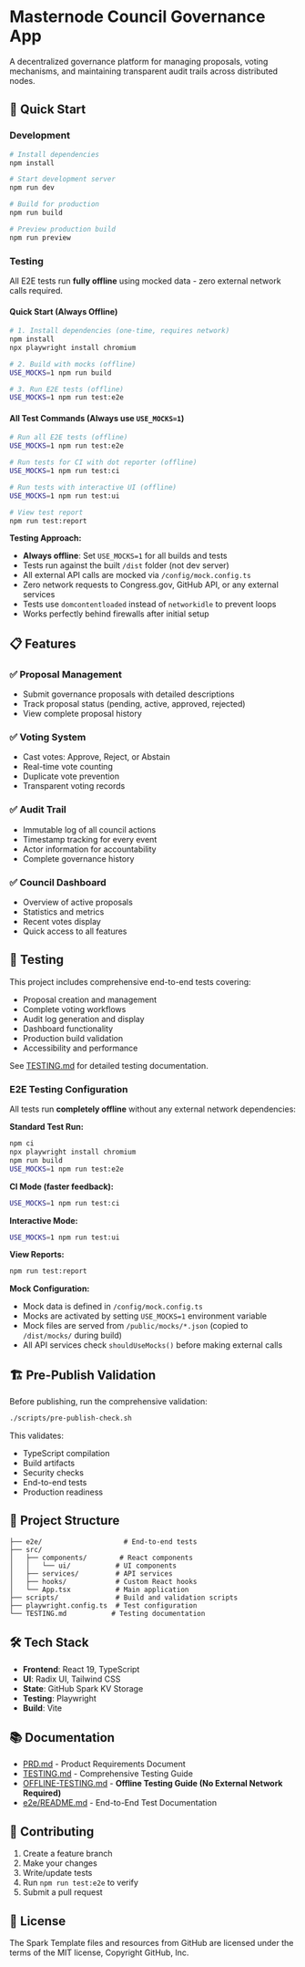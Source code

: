 # Masternode Council Governance App

A decentralized governance platform for managing proposals, voting mechanisms, and maintaining transparent audit trails across distributed nodes.

## 🚀 Quick Start

### Development

```bash
# Install dependencies
npm install

# Start development server
npm run dev

# Build for production
npm run build

# Preview production build
npm run preview
```

### Testing

All E2E tests run **fully offline** using mocked data - zero external network calls required.

#### Quick Start (Always Offline)

```bash
# 1. Install dependencies (one-time, requires network)
npm install
npx playwright install chromium

# 2. Build with mocks (offline)
USE_MOCKS=1 npm run build

# 3. Run E2E tests (offline)
USE_MOCKS=1 npm run test:e2e
```

#### All Test Commands (Always use `USE_MOCKS=1`)

```bash
# Run all E2E tests (offline)
USE_MOCKS=1 npm run test:e2e

# Run tests for CI with dot reporter (offline)
USE_MOCKS=1 npm run test:ci

# Run tests with interactive UI (offline)
USE_MOCKS=1 npm run test:ui

# View test report
npm run test:report
```

**Testing Approach:**
- **Always offline**: Set `USE_MOCKS=1` for all builds and tests
- Tests run against the built `/dist` folder (not dev server)
- All external API calls are mocked via `/config/mock.config.ts`
- Zero network requests to Congress.gov, GitHub API, or any external services
- Tests use `domcontentloaded` instead of `networkidle` to prevent loops
- Works perfectly behind firewalls after initial setup

## 📋 Features

### ✅ Proposal Management
- Submit governance proposals with detailed descriptions
- Track proposal status (pending, active, approved, rejected)
- View complete proposal history

### ✅ Voting System
- Cast votes: Approve, Reject, or Abstain
- Real-time vote counting
- Duplicate vote prevention
- Transparent voting records

### ✅ Audit Trail
- Immutable log of all council actions
- Timestamp tracking for every event
- Actor information for accountability
- Complete governance history

### ✅ Council Dashboard
- Overview of active proposals
- Statistics and metrics
- Recent votes display
- Quick access to all features

## 🧪 Testing

This project includes comprehensive end-to-end tests covering:
- Proposal creation and management
- Complete voting workflows
- Audit log generation and display
- Dashboard functionality
- Production build validation
- Accessibility and performance

See [TESTING.md](./TESTING.md) for detailed testing documentation.

### E2E Testing Configuration

All tests run **completely offline** without any external network dependencies:

**Standard Test Run:**
```bash
npm ci
npx playwright install chromium
npm run build
USE_MOCKS=1 npm run test:e2e
```

**CI Mode (faster feedback):**
```bash
USE_MOCKS=1 npm run test:ci
```

**Interactive Mode:**
```bash
USE_MOCKS=1 npm run test:ui
```

**View Reports:**
```bash
npm run test:report
```

**Mock Configuration:**
- Mock data is defined in `/config/mock.config.ts`
- Mocks are activated by setting `USE_MOCKS=1` environment variable
- Mock files are served from `/public/mocks/*.json` (copied to `/dist/mocks/` during build)
- All API services check `shouldUseMocks()` before making external calls

## 🏗️ Pre-Publish Validation

Before publishing, run the comprehensive validation:

```bash
./scripts/pre-publish-check.sh
```

This validates:
- TypeScript compilation
- Build artifacts
- Security checks
- End-to-end tests
- Production readiness

## 📁 Project Structure

```
├── e2e/                    # End-to-end tests
├── src/
│   ├── components/        # React components
│   │   └── ui/           # UI components
│   ├── services/         # API services
│   ├── hooks/            # Custom React hooks
│   └── App.tsx           # Main application
├── scripts/              # Build and validation scripts
├── playwright.config.ts  # Test configuration
└── TESTING.md           # Testing documentation
```

## 🛠️ Tech Stack

- **Frontend**: React 19, TypeScript
- **UI**: Radix UI, Tailwind CSS
- **State**: GitHub Spark KV Storage
- **Testing**: Playwright
- **Build**: Vite

## 📚 Documentation

- [PRD.md](./PRD.md) - Product Requirements Document
- [TESTING.md](./TESTING.md) - Comprehensive Testing Guide
- [OFFLINE-TESTING.md](./OFFLINE-TESTING.md) - **Offline Testing Guide (No External Network Required)**
- [e2e/README.md](./e2e/README.md) - End-to-End Test Documentation

## 🤝 Contributing

1. Create a feature branch
2. Make your changes
3. Write/update tests
4. Run `npm run test:e2e` to verify
5. Submit a pull request

## 📄 License

The Spark Template files and resources from GitHub are licensed under the terms of the MIT license, Copyright GitHub, Inc.
